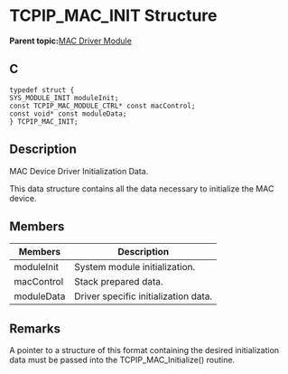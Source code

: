 # TCPIP\_MAC\_INIT Structure

**Parent topic:**[MAC Driver Module](GUID-0C1AF471-66D4-472F-84AF-212E9E18B21D.md)

## C

```
typedef struct {
SYS_MODULE_INIT moduleInit;
const TCPIP_MAC_MODULE_CTRL* const macControl;
const void* const moduleData;
} TCPIP_MAC_INIT;
```

## Description

MAC Device Driver Initialization Data.

This data structure contains all the data necessary to initialize the MAC device.

## Members

|Members|Description|
|-------|-----------|
|moduleInit|System module initialization.|
|macControl|Stack prepared data.|
|moduleData|Driver specific initialization data.|

## Remarks

A pointer to a structure of this format containing the desired initialization data must be passed into the TCPIP\_MAC\_Initialize\(\) routine.

